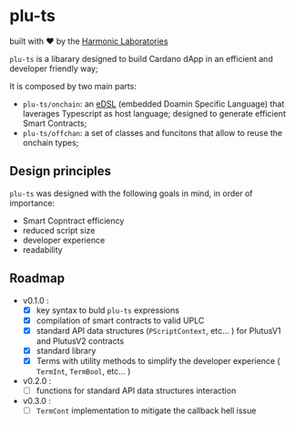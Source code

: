 # plu-ts

built with ❤️ by the [Harmonic Laboratories](https://www.harmoniclabs.tech/)

`plu-ts` is a libarary designed to build Cardano dApp in an efficient and developer friendly way;

It is composed by two main parts:

- `plu-ts/onchain`: an [eDSL](https://en.wikipedia.org/wiki/Domain-specific_language#External_and_Embedded_Domain_Specific_Languages) (embedded Doamin Specific Language) that laverages Typescript as host language; designed to generate efficient Smart Contracts;
- `plu-ts/offchan`: a set of classes and funcitons that allow to reuse the onchain types;

## Design principles

`plu-ts` was designed with the following goals in mind, in order of importance:

- Smart Copntract efficiency
- reduced script size
- developer experience
- readability

## Roadmap

- v0.1.0 :
    - [x] key syntax to buld `plu-ts` expressions
    - [x] compilation of smart contracts to valid UPLC
    - [x] standard API data structures (`PScriptContext`, etc... ) for PlutusV1 and PlutusV2 contracts
    - [x] standard library
    - [x] Terms with utility methods to simplify the developer experience ( `TermInt`, `TermBool`, etc... )
- v0.2.0 :
    - [ ] functions for standard API data structures interaction
- v0.3.0 :
    - [ ] `TermCont` implementation to mitigate the callback hell issue